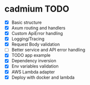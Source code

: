# cadmium TODO

-   [x] Basic structure
-   [x] Axum routing and handlers
-   [x] Custom ApiError handling
-   [x] Logging/Tracing
-   [x] Request Body validation
-   [ ] Better service and API error handling
-   [x] TODO app example
-   [x] Dependency inversion
-   [x] Env variables validation
-   [x] AWS Lambda adapter
-   [x] Deploy with docker and lambda
